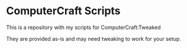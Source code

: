 # ComputerCraft Scripts

This is a repository with my scripts for ComputerCraft:Tweaked

They are provided as-is and may need tweaking to work for your setup. 
